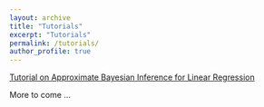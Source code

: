 ```yaml
---
layout: archive
title: "Tutorials"
excerpt: "Tutorials"
permalink: /tutorials/
author_profile: true
---
```


[Tutorial on Approximate Bayesian Inference for Linear Regression](Bayesian_Inference/bayesian_inference.md)

More to come ...